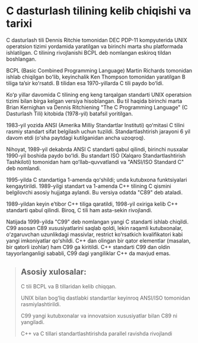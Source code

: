 # C dasturlash tilining kelib chiqishi va tarixi
C dasturlash tili Dennis Ritchie tomonidan DEC PDP-11 kompyuterida UNIX operatsion tizimi yordamida yaratilgan va birinchi marta shu platformada ishlatilgan. C tilining rivojlanishi BCPL deb nomlangan eskiroq tildan boshlangan.

BCPL (Basic Combined Programming Language) Martin Richards tomonidan ishlab chiqilgan boʻlib, keyinchalik Ken Thompson tomonidan yaratilgan B tiliga taʼsir koʻrsatdi. B tilidan esa 1970-yillarda C tili paydo boʻldi.

Koʻp yillar davomida C tilining eng keng tarqalgan standarti UNIX operatsion tizimi bilan birga kelgan versiya hisoblangan. Bu til haqida birinchi marta Brian Kernighan va Dennis Ritchiening "The C Programming Language" (C Dasturlash Tili) kitobida (1978-yil) batafsil yoritilgan.

1983-yil yozida ANSI (Amerika Milliy Standartlar Instituti) qoʻmitasi C tilini rasmiy standart sifat belgilash uchun tuzildi. Standartlashtirish jarayoni 6 yil davom etdi (oʻsha paytdagi kutilganidan ancha uzoqroq).

Nihoyat, 1989-yil dekabrda ANSI C standarti qabul qilindi, birinchi nusxalar 1990-yil boshida paydo boʻldi. Bu standart ISO (Xalqaro Standartlashtirish Tashkiloti) tomonidan ham qoʻllab-quvvatlandi va "ANSI/ISO Standard C" deb nomlandi.

1995-yilda C standartiga 1-amenda qoʻshildi; unda kutubxona funktsiyalari kengaytirildi. 1989-yilgi standart va 1-amenda C++ tilining C qismini belgilovchi asosiy hujjatga aylandi. Bu versiya odatda "C89" deb ataladi.

1989-yildan keyin eʼtibor C++ tiliga qaratildi, 1998-yil oxiriga kelib C++ standarti qabul qilindi. Biroq, C tili ham asta-sekin rivojlandi.

Natijada 1999-yilda "C99" deb nomlangan yangi C standarti ishlab chiqildi. C99 asosan C89 xususiyatlarini saqlab qoldi, lekin raqamli kutubxonalar, oʻzgaruvchan uzunlikdagi massivlar, restrict koʻrsatkich kvalifikatori kabi yangi imkoniyatlar qoʻshildi. C++ dan olingan bir qator elementlar (masalan, bir qatorli izohlar) ham C99 ga kiritildi. C++ standarti C99 dan oldin tayyorlanganligi sababli, C99 dagi yangiliklar C++ da mavjud emas.

> ## Asosiy xulosalar:
> 
> C tili BCPL va B tillaridan kelib chiqqan.
> 
> UNIX bilan bogʻliq dastlabki standartlar keyinroq ANSI/ISO tomonidan rasmiylashtirildi.
> 
> C99 yangi kutubxonalar va innovatsion xususiyatlar bilan C89 ni yangiladi.
> 
> C++ va C tillari standartlashtirishda parallel ravishda rivojlandi